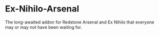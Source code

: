 # Ex-Nihilo-Arsenal
The long-awaited addon for Redstone Arsenal and Ex Nihilo that everyone may or may not have been waiting for.
